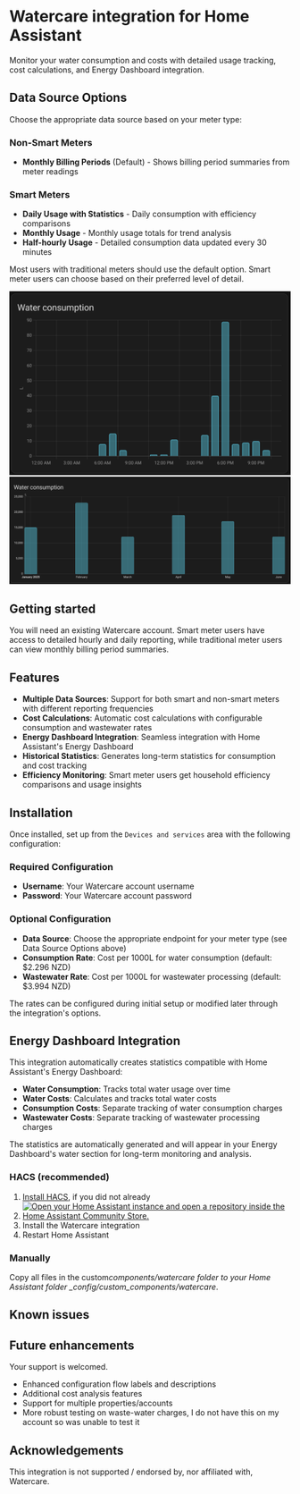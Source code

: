 # Watercare integration for Home Assistant

Monitor your water consumption and costs with detailed usage tracking, cost calculations, and Energy Dashboard integration.

## Data Source Options

Choose the appropriate data source based on your meter type:

### Non-Smart Meters
- **Monthly Billing Periods** (Default) - Shows billing period summaries from meter readings

### Smart Meters  
- **Daily Usage with Statistics** - Daily consumption with efficiency comparisons
- **Monthly Usage** - Monthly usage totals for trend analysis
- **Half-hourly Usage** - Detailed consumption data updated every 30 minutes

Most users with traditional meters should use the default option. Smart meter users can choose based on their preferred level of detail.

![Smart Meter Water Usage in Energy Dashboard](/homeassistant-water-graph.png "Energy Dashboard Reporting")
![Mechanical Meter Water Usage in Energy Dashboard](/homeassistant-water-graph-mechanicalmonthly.png "Energy Dashboard Reporting")

## Getting started

You will need an existing Watercare account. Smart meter users have access to detailed hourly and daily reporting, while traditional meter users can view monthly billing period summaries.

## Features

- **Multiple Data Sources**: Support for both smart and non-smart meters with different reporting frequencies
- **Cost Calculations**: Automatic cost calculations with configurable consumption and wastewater rates
- **Energy Dashboard Integration**: Seamless integration with Home Assistant's Energy Dashboard
- **Historical Statistics**: Generates long-term statistics for consumption and cost tracking
- **Efficiency Monitoring**: Smart meter users get household efficiency comparisons and usage insights

## Installation

Once installed, set up from the `Devices and services` area with the following configuration:

### Required Configuration
- **Username**: Your Watercare account username
- **Password**: Your Watercare account password

### Optional Configuration
- **Data Source**: Choose the appropriate endpoint for your meter type (see Data Source Options above)
- **Consumption Rate**: Cost per 1000L for water consumption (default: $2.296 NZD)
- **Wastewater Rate**: Cost per 1000L for wastewater processing (default: $3.994 NZD)

The rates can be configured during initial setup or modified later through the integration's options.

## Energy Dashboard Integration

This integration automatically creates statistics compatible with Home Assistant's Energy Dashboard:

- **Water Consumption**: Tracks total water usage over time
- **Water Costs**: Calculates and tracks total water costs
- **Consumption Costs**: Separate tracking of water consumption charges
- **Wastewater Costs**: Separate tracking of wastewater processing charges

The statistics are automatically generated and will appear in your Energy Dashboard's water section for long-term monitoring and analysis.

### HACS (recommended)

1. [Install HACS](https://hacs.xyz/docs/setup/download), if you did not already
2. [![Open your Home Assistant instance and open a repository inside the Home Assistant Community Store.](https://my.home-assistant.io/badges/hacs_repository.svg)](https://my.home-assistant.io/redirect/hacs_repository/?owner=brunsy&repository=ha-watercare&category=integration)
3. Install the Watercare integration
4. Restart Home Assistant

### Manually

Copy all files in the custom*components/watercare folder to your Home Assistant folder \_config/custom_components/watercare*.

## Known issues

## Future enhancements

Your support is welcomed.

- Enhanced configuration flow labels and descriptions
- Additional cost analysis features
- Support for multiple properties/accounts
- More robust testing on waste-water charges, I do not have this on my account so was unable to test it

## Acknowledgements

This integration is not supported / endorsed by, nor affiliated with, Watercare.
